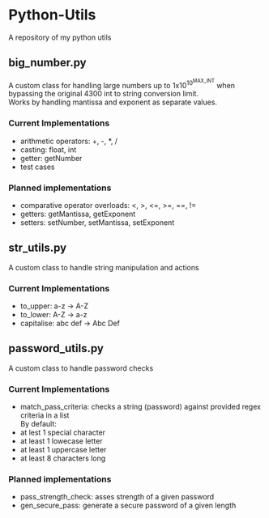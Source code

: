# Python-Utils
A repository of my python utils

## big_number.py
A custom class for handling large numbers up to 1x10<sup>10<sup>MAX_INT</sup></sup> when bypassing the original 4300 int to string conversion limit.<br>
Works by handling mantissa and exponent as separate values.
### Current Implementations
- arithmetic operators: +, -, *, /
- casting: float, int
- getter: getNumber
- test cases
### Planned implementations
- comparative operator overloads: <, >, <=, >=, ==, !=
- getters: getMantissa, getExponent
- setters: setNumber, setMantissa, setExponent

## str_utils.py
A custom class to handle string manipulation and actions
### Current Implementations
- to_upper: a-z -> A-Z
- to_lower: A-Z -> a-z
- capitalise: abc def -> Abc Def

## password_utils.py
A custom class to handle password checks
### Current Implementations
- match_pass_criteria: checks a string (password) against provided regex criteria in a list<br>
By default:
- at lest 1 special character
- at least 1 lowecase letter
- at least 1 uppercase letter
- at least 8 characters long
### Planned implementations
- pass_strength_check: asses strength of a given password
- gen_secure_pass: generate a secure password of a given length
